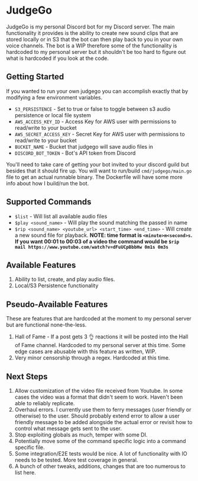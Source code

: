 # JudgeGo

JudgeGo is my personal Discord bot for my Discord server. The main functionality it provides is the ability to create new sound clips that are stored locally or in S3 that the bot can then play back to you in your own voice channels. The bot is a WIP therefore some of the functionality is hardcoded to my personal server but it shouldn't be too hard to figure out what is hardcoded if you look at the code.

## Getting Started

If you wanted to run your own judgego you can accomplish exactly that by modifying a few environment variables.

* `S3_PERSISTENCE` - Set to true or false to toggle between s3 audio persistence or local file system
* `AWS_ACCESS_KEY_ID` - Access Key for AWS user with permissions to read/write to your bucket
* `AWS_SECRET_ACCESS_KEY` - Secret Key for AWS user with permissions to read/write to your bucket
* `BUCKET_NAME` - Bucket that judgego will save audio files in
* `DISCORD_BOT_TOKEN` - Bot's API token from Discord

You'll need to take care of getting your bot invited to your discord guild but besides that it should fire up. You will want to run/build `cmd/judgego/main.go` file to get an actual runnable binary. The Dockerfile will have some more info about how I build/run the bot.

## Supported Commands

* `$list` - Will list all available audio files
* `$play <sound_name>` - Will play the sound matching the passed in name
* `$rip <sound_name> <youtube_url> <start_time> <end_time>` - Will create a new sound file for playback. **NOTE: time format is `<minute>m<second>s`. If you want 00:01 to 00:03 of a video the command would be `$rip mail https://www.youtube.com/watch?v=dFuUCpBbbHw 0m1s 0m3s`**

## Available Features

1) Ability to list, create, and play audio files.
2) Local/S3 Persistence functionality

## Pseudo-Available Features

These are features that are hardcoded at the moment to my personal server but are functional none-the-less.

1) Hall of Fame - If a post gets 3 👌 reactions it will be posted into the Hall of Fame channel. Hardcoded to my personal server at this time. Some edge cases are abusable with this feature as written, WIP.
2) Very minor censorship through a regex. Hardcoded at this time.

## Next Steps

1) Allow customization of the video file received from Youtube. In some cases the video was a format that didn't seem to work. Haven't been able to reliably replicate.
2) Overhaul errors. I currently use them to ferry messages (user friendly or otherwise) to the user. Should probably extend error to allow a user friendly message to be added alongside the actual error or revisit how to control what message gets sent to the user.
3) Stop exploiting globals as much, temper with some DI.
4) Potentially move some of the command specific logic into a command specific file.
5) Some integration/E2E tests would be nice. A lot of functionality with IO needs to be tested. More test coverage in general.
6) A bunch of other tweaks, additions, changes that are too numerous to list here.
